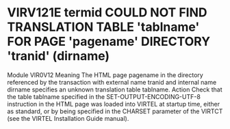 # VIRV121E termid COULD NOT FIND TRANSLATION TABLE 'tablname' FOR PAGE 'pagename' DIRECTORY 'tranid' (dirname)
Module
    VIR0V12
Meaning
    The HTML page pagename in the directory referenced by the transaction with external name tranid and internal name dirname specifies an unknown translation table tablname.
Action
    Check that the table tablname specified in the SET-OUTPUT-ENCODING-UTF-8 instruction in the HTML page was loaded into VIRTEL at startup time, either as standard, or by being specified in the CHARSET parameter of the VIRTCT (see the VIRTEL Installation Guide manual).
